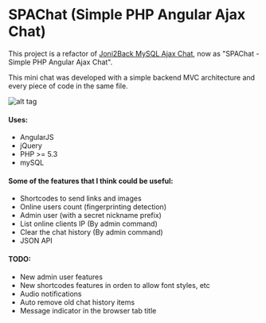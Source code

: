 SPAChat (Simple PHP Angular Ajax Chat)
=======

This project is a refactor of [Joni2Back MySQL Ajax Chat](http://sourceforge.net/projects/joni2back-chat/),
now as "SPAChat - Simple PHP Angular Ajax Chat".

This mini chat was developed with a simple backend MVC architecture and every piece of code in the same file.

![alt tag](https://raw.githubusercontent.com/joni2back/spachat/master/spachat.png)

#### Uses:
* AngularJS
* jQuery
* PHP >= 5.3
* mySQL

#### Some of the features that I think could be useful:

* Shortcodes to send links and images
* Online users count (fingerprinting detection)
* Admin user (with a secret nickname prefix)
* List online clients IP (By admin command)
* Clear the chat history (By admin command)
* JSON API

#### TODO:

* New admin user features
* New shortcodes features in orden to allow font styles, etc
* Audio notifications
* Auto remove old chat history items
* Message indicator in the browser tab title
